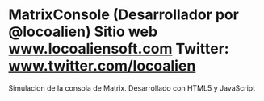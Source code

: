 MatrixConsole (Desarrollador por @locoalien) 
Sitio web www.locoaliensoft.com
Twitter: www.twitter.com/locoalien           
==============================================

Simulacion de la consola de Matrix. Desarrollado con HTML5 y JavaScript
